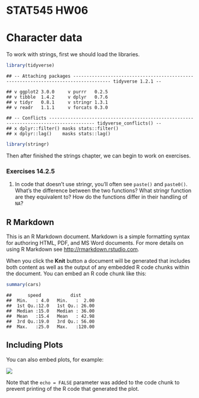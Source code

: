 STAT545 HW06
================

# Character data

To work with strings, first we should load the
    libraries.

``` r
library(tidyverse)
```

    ## -- Attaching packages ------------------------------------------------------------------------------------ tidyverse 1.2.1 --

    ## v ggplot2 3.0.0     v purrr   0.2.5
    ## v tibble  1.4.2     v dplyr   0.7.6
    ## v tidyr   0.8.1     v stringr 1.3.1
    ## v readr   1.1.1     v forcats 0.3.0

    ## -- Conflicts --------------------------------------------------------------------------------------- tidyverse_conflicts() --
    ## x dplyr::filter() masks stats::filter()
    ## x dplyr::lag()    masks stats::lag()

``` r
library(stringr)
```

Then after finished the strings chapter, we can begin to work on
exercises.

### Exercises 14.2.5

1.  In code that doesn’t use stringr, you’ll often see `paste()` and
    `paste0()`. What’s the difference between the two functions? What
    stringr function are they equivalent to? How do the functions differ
    in their handling of `NA`?

## R Markdown

This is an R Markdown document. Markdown is a simple formatting syntax
for authoring HTML, PDF, and MS Word documents. For more details on
using R Markdown see <http://rmarkdown.rstudio.com>.

When you click the **Knit** button a document will be generated that
includes both content as well as the output of any embedded R code
chunks within the document. You can embed an R code chunk like this:

``` r
summary(cars)
```

    ##      speed           dist       
    ##  Min.   : 4.0   Min.   :  2.00  
    ##  1st Qu.:12.0   1st Qu.: 26.00  
    ##  Median :15.0   Median : 36.00  
    ##  Mean   :15.4   Mean   : 42.98  
    ##  3rd Qu.:19.0   3rd Qu.: 56.00  
    ##  Max.   :25.0   Max.   :120.00

## Including Plots

You can also embed plots, for example:

![](hw06_files/figure-gfm/pressure-1.png)<!-- -->

Note that the `echo = FALSE` parameter was added to the code chunk to
prevent printing of the R code that generated the plot.

